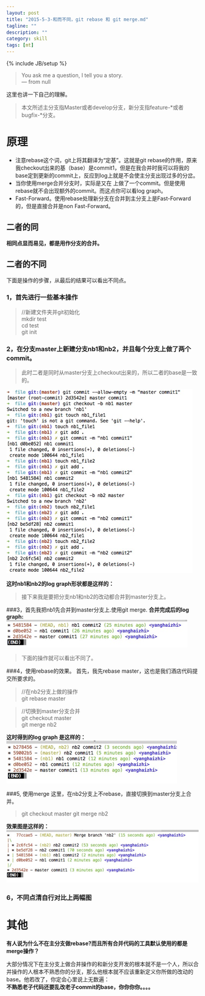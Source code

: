 ```yaml
---
layout: post
title: "2015-5-3-和而不同，git rebase 和 git merge.md"
tagline: ""
description: ""
category: skill
tags: [mt]
---
```

{% include JB/setup %}


> You ask me a question, I tell you a story.    
                                                            — from null
                                                            
这里也讲一下自己的理解。

> 本文所述主分支指Master或者develop分支，新分支指feature-*或者bugfix-*分支。
 
# 原理

+ 注意rebase这个词，git上将其翻译为“定基”。这就是git rebase的作用，原来我checkout出来的基（base）是commit1，但是在我合并时我可以将我的base定到更新的commit上，反应到log上就是不会使主分支出现过多的分岔。
+ 当你使用merge合并分支时，实际是又在 上做了一个commit。但是使用rebase就不会出现额外的commit。而这点你可以看log graph。
+ Fast-Forward。使用rebase处理新分支在合并到主分支上是Fast-Forward的，但是直接合并是non Fast-Forward。
 
## 二者的同
**相同点显而易见，都是用作分支的合并。**    

## 二者的不同
下面是操作的步骤，从最后的结果可以看出不同点。

### 1，首先进行一些基本操作
> //新建文件夹并git初始化    
mkdir test    
cd test    
git init    

### 2，在分支master上新建分支nb1和nb2，并且每个分支上做了两个commit。

> 此时二者是同时从master分支上checkout出来的，所以二者的base是一致的。

![prepare job.png](https://github.com/younghz/ResourceForBlog/blob/master/git_rebase_and_git_merge/prepare%20job.png)

**这时nb1和nb2的log graph形状都是这样的：**

 
> 接下来我是要把分支nb1和nb2的改动都合并到master分支上。

###3，首先我把nb1先合并到master分支上.使用git merge.
**合并完成后的log graph:**    
![nb1 log](https://github.com/younghz/ResourceForBlog/blob/master/git_rebase_and_git_merge/nb1%20lg.png)
 

>下面的操作就可以看出不同了。

###4，使用rebase的效果。
首先，我先rebase master，这也是我们酒店代码提交所要求的。

>//在nb2分支上做的操作    
git rebase master
 
> //切换到master分支合并    
git checkout master    
git merge nb2    

**这时得到的log graph 是这样的：**    
![master log](https://github.com/younghz/ResourceForBlog/blob/master/git_rebase_and_git_merge/master%20nb2%20rebase.png)
 
###5, 使用merge
这里，在nb2分支上不rebase，直接切换到master分支上合并。

>git checkout master
git merge nb2

**效果图是这样的：**    
![rebase](https://github.com/younghz/ResourceForBlog/blob/master/git_rebase_and_git_merge/merge(non-fastfoward).png)
 
### 6，不同点清自行对比上两幅图

# 其他
**有人说为什么不在主分支做rebase?而且所有合并代码的工具默认使用的都是merge操作？**
 
大部分情况下在主分支上做合并操作的和新分支开发的根本就不是一个人，所以合并操作的人根本不熟悉你的分支，那么他根本就不应该重新定义你所做的改动的base。他若改了，你定会心里说上无数遍：     
**不熟悉老子代码还要乱改老子commit的base，你你你你。。。。**

